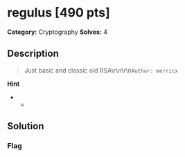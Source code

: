 # regulus [490 pts]

**Category:** Cryptography
**Solves:** 4

## Description
>Just basic and classic old RSA\r\n\r\n`Author: merricx`

**Hint**
* -

## Solution

### Flag


